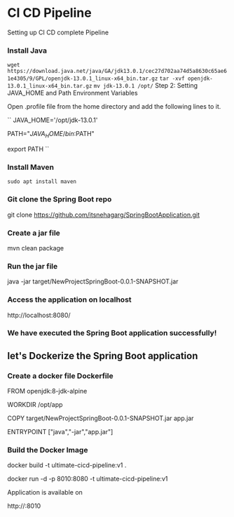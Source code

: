 # CI CD Pipeline
Setting up CI CD complete Pipeline

### Install Java

``
wget https://download.java.net/java/GA/jdk13.0.1/cec27d702aa74d5a8630c65ae61e4305/9/GPL/openjdk-13.0.1_linux-x64_bin.tar.gz
``
``
tar -xvf openjdk-13.0.1_linux-x64_bin.tar.gz
``
``
mv jdk-13.0.1 /opt/
``
Step 2: Setting JAVA_HOME and Path Environment Variables

Open .profile file from the home directory and add the following lines to it.

``
JAVA_HOME='/opt/jdk-13.0.1'

PATH="$JAVA_HOME/bin:$PATH"

export PATH
``
### Install Maven
``
sudo apt install maven
``
### Git clone the Spring Boot repo
git clone https://github.com/itsnehagarg/SpringBootApplication.git

### Create a jar file
mvn clean package

### Run the jar file
java -jar target/NewProjectSpringBoot-0.0.1-SNAPSHOT.jar

### Access the application on localhost
http://localhost:8080/

### We have executed the Spring Boot application successfully!

## let's Dockerize the Spring Boot application

### Create a docker file Dockerfile
FROM openjdk:8-jdk-alpine

WORKDIR /opt/app

COPY target/NewProjectSpringBoot-0.0.1-SNAPSHOT.jar app.jar

ENTRYPOINT ["java","-jar","app.jar"]

### Build the Docker Image

docker build -t ultimate-cicd-pipeline:v1 .

docker run -d -p 8010:8080 -t ultimate-cicd-pipeline:v1

Application is available on 

http://<ip-address>:8010





